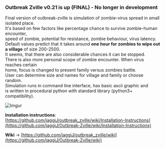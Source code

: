 ### Outbreak Zville v0.21 is up (FINAL) - No longer in development

Final version of outbreak-zville is simulation of zombie-virus spread in small isolated place.  
It's based on few factors like percentage chance to survive zombie-human encounter,  
speed of zombie, potential for resistance, zombie behaviour, virus latency.  
Default values predict that it takes around __one hour for zombies to wipe out a village__ of size 
200-2500.  
It seems, that there are also considerable chances it can be stopped.  
There is also more personal scope of zombie encounter. When virus reaches certain  
home, focus is changed to present family versus zombies battle.  
User can determine size and names for village and family or choose random.  
Simulation runs in command line interface, has basic ascii graphic and  
is written in procedural python with standard library (python3+ compatibility).  

![Imgur](https://i.imgur.com/d5SR4Qv.png)

**Installation instructions**: [https://github.com/jaggiJ/outbreak_zville/wiki/Installation-Instructions](https://github.com/jaggiJ/Outbreak-Zville/wiki/Installation-Instructions)

**Wiki** -> [https://github.com/jaggiJ/outbreak_zville/wiki](https://github.com/jaggiJ/Outbreak-Zville/wiki)
